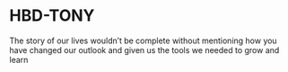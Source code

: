 # HBD-TONY
 The story of our lives wouldn’t be complete without mentioning how you have changed our outlook and given us the tools we needed to grow and learn

